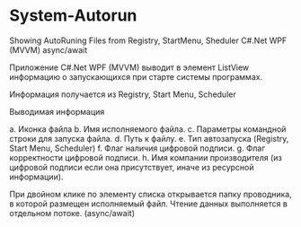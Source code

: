 # System-Autorun
Showing AutoRuning Files from Registry, StartMenu, Sheduler  C#.Net WPF (MVVM) async/await

Приложение C#.Net WPF (MVVM) выводит в элемент ListView информацию о запускающихся при старте системы программах.

Информация получается из Registry, Start Menu, Scheduler

Выводимая информация

a. Иконка файла
b. Имя исполняемого файла.
c. Параметры командной строки для запуска файла.
d. Путь к файлу.
e. Тип автозапуска (Registry, Start Menu, Scheduler)
f. Флаг наличия цифровой подписи.
g. Флаг корректности цифровой подписи.
h. Имя компании производителя (из цифровой подписи если она присутствует, иначе из ресурсной информации).


При двойном клике по элементу списка открывается папку проводника, в которой размещен исполняемый файл.
Чтение данных выполняется в отдельном потоке. (async/await)
